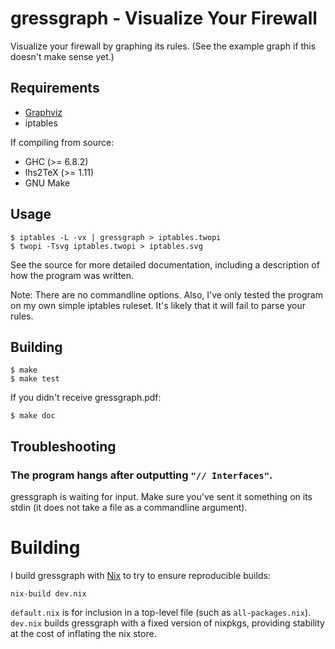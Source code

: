 # gressgraph - Visualize Your Firewall

Visualize your firewall by graphing its rules. (See the example graph if this
doesn't make sense yet.)

## Requirements

* [Graphviz](http://www.graphviz.org/)
* iptables

If compiling from source:

* GHC     (>= 6.8.2)
* lhs2TeX (>= 1.11)
* GNU Make

## Usage

```ShellSession
$ iptables -L -vx | gressgraph > iptables.twopi
$ twopi -Tsvg iptables.twopi > iptables.svg
```

See the source for more detailed documentation, including a description of
how the program was written.

Note: There are no commandline options. Also, I've only tested the program
on my own simple iptables ruleset. It's likely that it will fail to parse your
rules.

## Building

```ShellSession
$ make
$ make test
```

If you didn't receive gressgraph.pdf:

```ShellSession
$ make doc
```

## Troubleshooting

### The program hangs after outputting `"// Interfaces"`.

gressgraph is waiting for input. Make sure you've sent it something on its
stdin (it does not take a file as a commandline argument).

# Building

I build gressgraph with [Nix](http://nixos.org/nix/) to try to ensure reproducible builds:

```
nix-build dev.nix
```

`default.nix` is for inclusion in a top-level file (such as `all-packages.nix`). `dev.nix` builds gressgraph with a fixed version of nixpkgs, providing stability at the cost of inflating the nix store.
